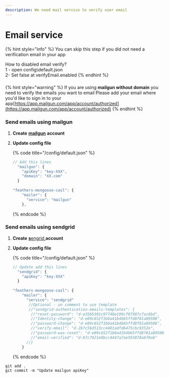 ```yaml
---
description: We need mail service to verify user email
---
```


# Email service

{% hint style="info" %}
You can skip this step if you did not need a verification email in your app

How to disabled email verify?  
1 - open config\default.json  
2- Set false at verifyEmail.enabled
{% endhint %}

### 

{% hint style="warning" %}
If you are using **mailgun without domain** you need to verify the emails you want to email Please add your email where you'd like to sign in to your app[https://app.mailgun.com/app/account/authorized](https://app.mailgun.com/app/account/authorized)
{% endhint %}

### Send emails using mailgun

1. **Create** [**mailgun**](https://app.mailgun.com/sessions/new) **account**
2. **Update config file**

   {% code title="/config/default.json" %}
   ```javascript
   // Add this lines
     "mailgun": {
       "apiKey": "key-XXX",
       "domain": "XX.com"
     }
  
   "feathers-mongoose-casl": {
       "mailer": {
         "service": "mailgun"
       },
   ```
   {% endcode %}

### Send emails using sendgrid

1. **Create** [**s**engrid ](https://signup.sendgrid.com/)**account**
2. **Update config file**

   {% code title="/config/default.json" %}
   ```javascript
   // Update add this lines
     "sendgrid": {
       "apiKey": "key-XXX"
     }
  
   "feathers-mongoose-casl": {
       "mailer": {
         "service": "sendgrid"
          //Optional - un comment to use template
          //"sendgrid-authentication-emails-templates": {
           //"reset-password": "d-e3565301c97748e199cf07987cfac6bd",
           //"Identity-change": "d-e89c652f1b6a41b4b65ffd8f81a89506",
           //"password-change": "d-e89c652f1b6a41b4b65ffd8f81a89506",
           //"verify-email": "d-2b7c56d513cc4401adfd6475cbc9352e",
           //"password-was-reset": "d-e89c652f1b6a41b4b65ffd8f81a89506",
           //"email-verified": "d-67c7921e8bcc4447a7ae593878a6f0ab"
         //}
       }
   ```
   {% endcode %}

```text
git add .
git commit -m "Update mailgun apiKey"
```

